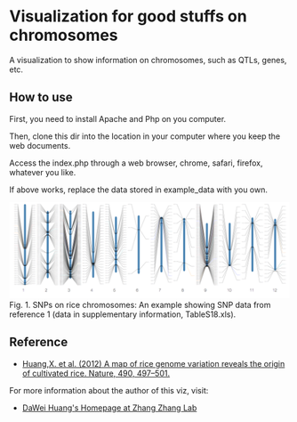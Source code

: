 Visualization for good stuffs on chromosomes 
========

A visualization to show information on chromosomes, such as QTLs, genes, etc.

## How to use

First, you need to install Apache and Php on you computer.

Then, clone this dir into the location in your computer where you keep the web documents.

Access the index.php through a web browser, chrome, safari, firefox, whatever you like.

If above works, replace the data stored in example_data with you own.

![Fig. 1: SNPs on Rice chromosomes.](https://github.com/daweih/d3_bioviz/blob/master/chromosomes/chr.js.png)
Fig. 1. SNPs on rice chromosomes: An example showing SNP data from reference 1 (data in supplementary information, TableS18.xls).

## Reference
- [Huang,X. et al. (2012) A map of rice genome variation reveals the origin of cultivated rice. Nature, 490, 497–501.](http://www.ncbi.nlm.nih.gov/pubmed/?term=23034647)


For more information about the author of this viz, visit:
- [DaWei Huang's Homepage at Zhang Zhang Lab](http://cbb.big.ac.cn/Dawei_Huang)


